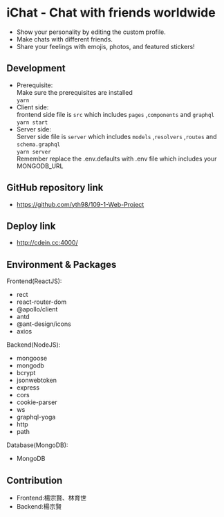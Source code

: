# iChat - Chat with friends worldwide
* Show your personality by editing the custom profile.
* Make chats with different friends.
* Share your feelings with emojis, photos, and featured stickers!

## Development
* Prerequisite: \
  Make sure the prerequisites are installed \
`yarn`
* Client side: \
  frontend side file is `src` which includes  `pages` ,`components` and `graphql` \
  `yarn start`
* Server side: \
  Server side file is `server` which includes `models` ,`resolvers` ,`routes` and `schema.graphql` \
  `yarn server` \
Remember replace the .env.defaults with .env file which includes your MONGODB_URL
## GitHub repository link
* https://github.com/yth98/109-1-Web-Project
## Deploy link
* http://cdein.cc:4000/
## Environment & Packages
Frontend(ReactJS):
* rect
* react-router-dom
* @apollo/client
* antd
* @ant-design/icons
* axios

Backend(NodeJS):
* mongoose
* mongodb
* bcrypt
* jsonwebtoken
* express
* cors
* cookie-parser
* ws
* graphql-yoga
* http
* path

Database(MongoDB): 
* MongoDB

## Contribution
* Frontend:楊宗賢、林育世
* Backend:楊宗賢
